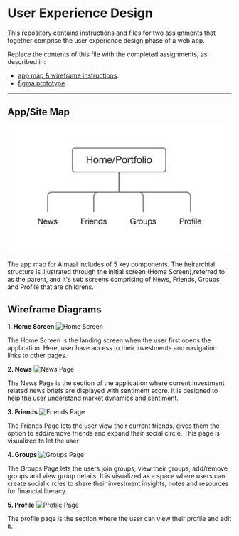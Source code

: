 # User Experience Design

This repository contains instructions and files for two assignments that together comprise the user experience design phase of a web app.

Replace the contents of this file with the completed assignments, as described in:

- [app map & wireframe instructions](instructions-0a-app-map-wireframes.md).
- [figma prototype](https://www.figma.com/proto/FKjFAoXqRXyC1Kmzta1TKK/Wireframe-App-(Community)-(Copy)?node-id=206%3A12&scaling=scale-down&page-id=0%3A1&starting-point-node-id=206%3A12&show-proto-sidebar=1).

***
## App/Site Map
![App Map Image](/ux-design/appmap.png)

The app map for Almaal includes of 5 key components. The heirarchial structure is illustrated through the initial screen (Home Screen),referred to as the parent, and it's sub screens comprising of News, Friends, Groups and Profile that are childrens. 

## Wireframe Diagrams

**1. Home Screen**
![Home Screen](/...)

The Home Screen is the landing screen when the user first opens the application. Here, user have access to their investments and navigation links to other pages.

**2. News**
![News Page](/...)

The News Page is the section of the application where current investment related news briefs are displayed with sentiment score. It is designed to help the user understand market dynamics and sentiment.  

**3. Friends**
![Friends Page](/...)

The Friends Page lets the user view their current friends, gives them the option to add/remove friends and expand their social circle. This page is visualized to let the user 

**4. Groups**
![Groups Page](/...)

The Groups Page lets the users join groups, view their groups, add/remove groups and view group details. It is visualized as a space where users can create social circles to share their investment insights, notes and resources for financial literacy.

**5. Profile**
![Profile Page](/...)

The profile page is the section where the user can view their profile and edit it. 
